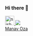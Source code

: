 ### Hi there 👋

<!--
**nishantmovaliya/nishantmovaliya** is a ✨ _special_ ✨ repository because its `README.md` (this file) appears on your GitHub profile.

Here are some ideas to get you started:

- 🔭 I’m currently working on ...
- 🌱 I’m currently learning ...
- 👯 I’m looking to collaborate on ...
- 🤔 I’m looking for help with ...
- 💬 Ask me about ...
- 📫 How to reach me: ...
- 😄 Pronouns: ...
- ⚡ Fun fact: ...
-->
<a href="https://dev.to/nishantmovaliya">
  <img src="https://d2fltix0v2e0sb.cloudfront.net/dev-badge.svg" alt="nishantmovaliya's DEV Profile" height="30" width="30">
</a>
<a href ="https://in.linkedin.com/in/nishant-movaliya-6b8813169">
  <img src = "https://img.shields.io/badge/LinkedIn-0077B5?style=for-the-badge&logo=linkedin&logoColor=white">
</a>

<div
  class='LI-profile-badge'
  data-version='v1'
  data-size='medium'
  data-locale='en_US'
  data-type='horizontal'
  data-theme='dark'
  data-vanity='manavoza7'
>
  <a
    class='LI-simple-link'
    href='https://in.linkedin.com/in/manavoza7?trk=profile-badge'
  >
    Manav Oza
  </a>
</div>

 <script
  type='text/javascript'
  src='https://platform.linkedin.com/badges/js/profile.js'
  async
  defer
></script>



